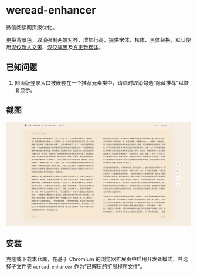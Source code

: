 # weread-enhancer

微信阅读网页版优化。

更换背景色，取消强制两端对齐，增加行高，提供宋体、楷体、黑体替换，默认使用[汉仪新人文宋](https://www.hanyi.com.cn/productdetail.php?id=758)、[汉仪旗黑](https://www.hanyi.com.cn/productdetail.php?id=832)及[方正新楷体](https://www.foundertype.com/index.php/FontInfo/index/id/290)。

## 已知问题

1. 网页版登录入口被嵌套在一个推荐元素类中，请临时取消勾选“隐藏推荐”以恢复显示。

## 截图

![阅读器](/screenshot.png "阅读器")

## 安装

克隆或下载本仓库，在基于 Chromium 的浏览器扩展页中启用开发者模式，并选择子文件夹 `weread-enhancer` 作为“已解压的扩展程序文件”。
